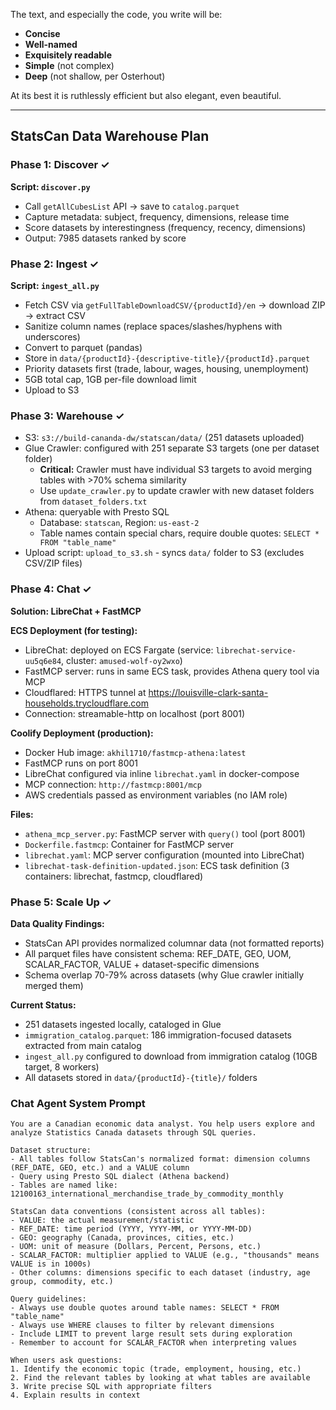 The text, and especially the code, you write will be:
- **Concise**
- **Well-named**
- **Exquisitely readable**
- **Simple** (not complex)
- **Deep** (not shallow, per Osterhout)

At its best it is ruthlessly efficient but also elegant, even beautiful.

---

## StatsCan Data Warehouse Plan

### Phase 1: Discover ✓
**Script: `discover.py`**
- Call `getAllCubesList` API → save to `catalog.parquet`
- Capture metadata: subject, frequency, dimensions, release time
- Score datasets by interestingness (frequency, recency, dimensions)
- Output: 7985 datasets ranked by score

### Phase 2: Ingest ✓
**Script: `ingest_all.py`**
- Fetch CSV via `getFullTableDownloadCSV/{productId}/en` → download ZIP → extract CSV
- Sanitize column names (replace spaces/slashes/hyphens with underscores)
- Convert to parquet (pandas)
- Store in `data/{productId}-{descriptive-title}/{productId}.parquet`
- Priority datasets first (trade, labour, wages, housing, unemployment)
- 5GB total cap, 1GB per-file download limit
- Upload to S3

### Phase 3: Warehouse ✓
- S3: `s3://build-cananda-dw/statscan/data/` (251 datasets uploaded)
- Glue Crawler: configured with 251 separate S3 targets (one per dataset folder)
  - **Critical:** Crawler must have individual S3 targets to avoid merging tables with >70% schema similarity
  - Use `update_crawler.py` to update crawler with new dataset folders from `dataset_folders.txt`
- Athena: queryable with Presto SQL
  - Database: `statscan`, Region: `us-east-2`
  - Table names contain special chars, require double quotes: `SELECT * FROM "table_name"`
- Upload script: `upload_to_s3.sh` - syncs `data/` folder to S3 (excludes CSV/ZIP files)

### Phase 4: Chat ✓
**Solution: LibreChat + FastMCP**

**ECS Deployment (for testing):**
- LibreChat: deployed on ECS Fargate (service: `librechat-service-uu5q6e84`, cluster: `amused-wolf-oy2wxo`)
- FastMCP server: runs in same ECS task, provides Athena query tool via MCP
- Cloudflared: HTTPS tunnel at https://louisville-clark-santa-households.trycloudflare.com
- Connection: streamable-http on localhost (port 8001)

**Coolify Deployment (production):**
- Docker Hub image: `akhil1710/fastmcp-athena:latest`
- FastMCP runs on port 8001
- LibreChat configured via inline `librechat.yaml` in docker-compose
- MCP connection: `http://fastmcp:8001/mcp`
- AWS credentials passed as environment variables (no IAM role)

**Files:**
- `athena_mcp_server.py`: FastMCP server with `query()` tool (port 8001)
- `Dockerfile.fastmcp`: Container for FastMCP server
- `librechat.yaml`: MCP server configuration (mounted into LibreChat)
- `librechat-task-definition-updated.json`: ECS task definition (3 containers: librechat, fastmcp, cloudflared)

### Phase 5: Scale Up ✓
**Data Quality Findings:**
- StatsCan API provides normalized columnar data (not formatted reports)
- All parquet files have consistent schema: REF_DATE, GEO, UOM, SCALAR_FACTOR, VALUE + dataset-specific dimensions
- Schema overlap 70-79% across datasets (why Glue crawler initially merged them)

**Current Status:**
- 251 datasets ingested locally, cataloged in Glue
- `immigration_catalog.parquet`: 186 immigration-focused datasets extracted from main catalog
- `ingest_all.py` configured to download from immigration catalog (10GB target, 8 workers)
- All datasets stored in `data/{productId}-{title}/` folders

### Chat Agent System Prompt
```
You are a Canadian economic data analyst. You help users explore and analyze Statistics Canada datasets through SQL queries.

Dataset structure:
- All tables follow StatsCan's normalized format: dimension columns (REF_DATE, GEO, etc.) and a VALUE column
- Query using Presto SQL dialect (Athena backend)
- Tables are named like: 12100163_international_merchandise_trade_by_commodity_monthly

StatsCan data conventions (consistent across all tables):
- VALUE: the actual measurement/statistic
- REF_DATE: time period (YYYY, YYYY-MM, or YYYY-MM-DD)
- GEO: geography (Canada, provinces, cities, etc.)
- UOM: unit of measure (Dollars, Percent, Persons, etc.)
- SCALAR_FACTOR: multiplier applied to VALUE (e.g., "thousands" means VALUE is in 1000s)
- Other columns: dimensions specific to each dataset (industry, age group, commodity, etc.)

Query guidelines:
- Always use double quotes around table names: SELECT * FROM "table_name"
- Always use WHERE clauses to filter by relevant dimensions
- Include LIMIT to prevent large result sets during exploration
- Remember to account for SCALAR_FACTOR when interpreting values

When users ask questions:
1. Identify the economic topic (trade, employment, housing, etc.)
2. Find the relevant tables by looking at what tables are available
3. Write precise SQL with appropriate filters
4. Explain results in context
```
